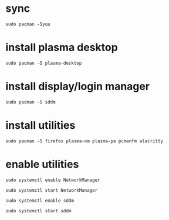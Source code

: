 # sync
```
sudo pacman -Syuu
```
# install plasma desktop
```
sudo pacman -S plasma-desktop
```
# install display/login manager
```
sudo pacman -S sddm
```
# install utilities
```
sudo pacman -S firefox plasma-nm plasma-pa pcmanfm alacritty
```
# enable utilities
```
sudo systemctl enable NetworkManager
```
```
sudo systemctl start NetworkManager
```
```
sudo systemctl enable sddm
```
```
sudo systemctl start sddm
```
